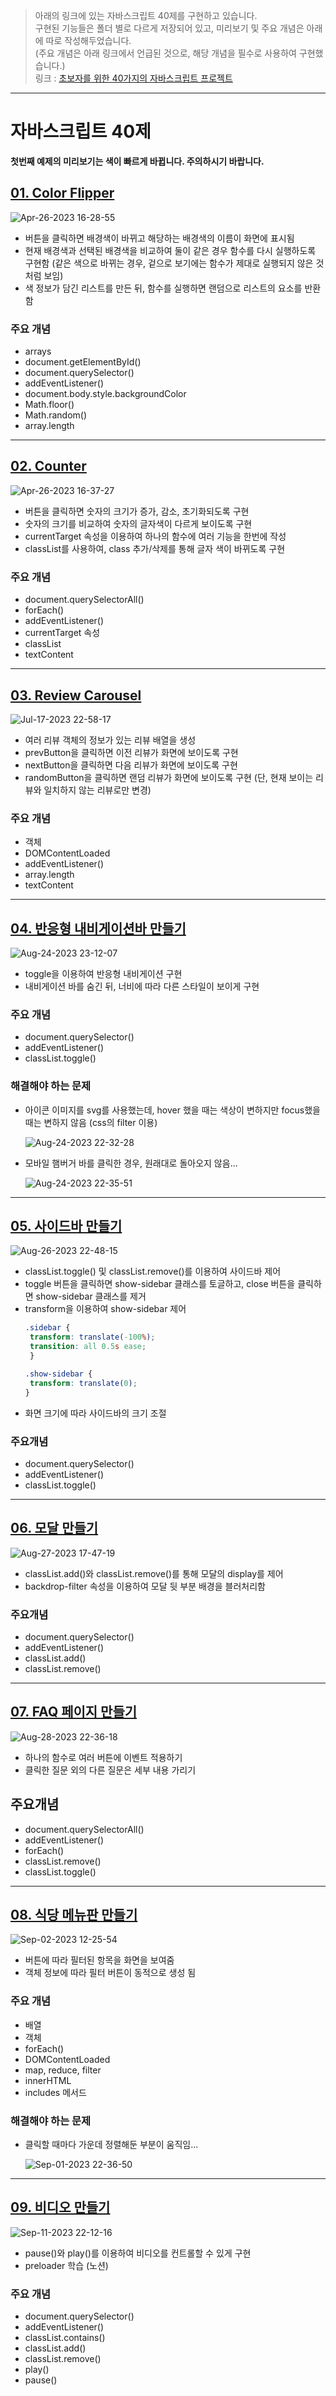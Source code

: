 > 아래의 링크에 있는 자바스크립트 40제를 구현하고 있습니다.   
> 구현된 기능들은 폴더 별로 다르게 저장되어 있고, 미리보기 및 주요 개념은 아래에 따로 작성해두었습니다.   
> (주요 개념은 아래 링크에서 언급된 것으로, 해당 개념을 필수로 사용하여 구현했습니다.)   
> 링크 : [초보자를 위한 40가지의 자바스크립트 프로젝트](https://www.freecodecamp.org/korean/news/javascript-projects-for-beginners)   

***   
자바스크립트 40제   
=============   
   
**첫번째 예제의 미리보기는 색이 빠르게 바뀝니다. 주의하시기 바랍니다.**   
   
## [01. Color Flipper](https://github.com/hungerbk/freeCodeCamp-study/tree/main/01.colorFlipper)
![Apr-26-2023 16-28-55](https://user-images.githubusercontent.com/43366461/234501811-5c3f367f-bb00-4cfa-a8c9-8732fc17e908.gif)
   
- 버튼을 클릭하면 배경색이 바뀌고 해당하는 배경색의 이름이 화면에 표시됨
- 현재 배경색과 선택된 배경색을 비교하여 둘이 같은 경우 함수를 다시 실행하도록 구현함 (같은 색으로 바뀌는 경우, 겉으로 보기에는 함수가 제대로 실행되지 않은 것처럼 보임)
- 색 정보가 담긴 리스트를 만든 뒤, 함수를 실행하면 랜덤으로 리스트의 요소를 반환함
    
### 주요 개념
- arrays
- document.getElementById()
- document.querySelector()
- addEventListener()
- document.body.style.backgroundColor
- Math.floor()
- Math.random()
- array.length
***   
## [02. Counter](https://github.com/hungerbk/freeCodeCamp-study/tree/main/02.counter)
![Apr-26-2023 16-37-27](https://user-images.githubusercontent.com/43366461/234503794-e0e49fa1-f79a-401a-a5de-bf3590710452.gif)
   
- 버튼을 클릭하면 숫자의 크기가 증가, 감소, 초기화되도록 구현
- 숫자의 크기를 비교하여 숫자의 글자색이 다르게 보이도록 구현
- currentTarget 속성을 이용하여 하나의 함수에 여러 기능을 한번에 작성
- classList를 사용하여, class 추가/삭제를 통해 글자 색이 바뀌도록 구현

### 주요 개념
- document.querySelectorAll()
- forEach()
- addEventListener()
- currentTarget 속성
- classList
- textContent
***   
## [03. Review Carousel](https://github.com/hungerbk/freeCodeCamp-study/tree/main/03.reviewCarousel)
![Jul-17-2023 22-58-17](https://github.com/hungerbk/freeCodeCamp-study/assets/43366461/915d64ae-9a4b-41d2-86fd-eece4c7908a5)

- 여러 리뷰 객체의 정보가 있는 리뷰 배열을 생성   
- prevButton을 클릭하면 이전 리뷰가 화면에 보이도록 구현
- nextButton을 클릭하면 다음 리뷰가 화면에 보이도록 구현
- randomButton을 클릭하면 랜덤 리뷰가 화면에 보이도록 구현 (단, 현재 보이는 리뷰와 일치하지 않는 리뷰로만 변경)

### 주요 개념
- 객체
- DOMContentLoaded
- addEventListener()
- array.length
- textContent

***   
## [04. 반응형 내비게이션바 만들기](https://github.com/freeCodeCamp-study/bokyeong/tree/main/04.responsiveNavbar)
![Aug-24-2023 23-12-07](https://github.com/hungerbk/freeCodeCamp-study/assets/43366461/3d9b88de-6baa-4814-aba0-7e31259ded94)

- toggle을 이용하여 반응형 내비게이션 구현
- 내비게이션 바를 숨긴 뒤, 너비에 따라 다른 스타일이 보이게 구현

### 주요 개념
- document.querySelector()
- addEventListener()
- classList.toggle()

### 해결해야 하는 문제
- 아이콘 이미지를 svg를 사용했는데, hover 했을 때는 색상이 변하지만 focus했을 때는 변하지 않음 (css의 filter 이용)

  ![Aug-24-2023 22-32-28](https://github.com/hungerbk/freeCodeCamp-study/assets/43366461/9c6a42d2-6880-49a9-a9c3-6bb4819bedbd)

- 모바일 햄버거 바를 클릭한 경우, 원래대로 돌아오지 않음...

  ![Aug-24-2023 22-35-51](https://github.com/hungerbk/freeCodeCamp-study/assets/43366461/8da4fa45-3ac3-4d2d-862c-d900224104be)

***
## [05. 사이드바 만들기](https://github.com/hungerbk/freeCodeCamp-study/tree/main/05.sidebar)
![Aug-26-2023 22-48-15](https://github.com/hungerbk/freeCodeCamp-study/assets/43366461/1a4a2668-1560-45f9-968f-024deb09f40b)


- classList.toggle() 및 classList.remove()를 이용하여 사이드바 제어
- toggle 버튼을 클릭하면 show-sidebar 클래스를 토글하고, close 버튼을 클릭하면 show-sidebar 클래스를 제거
- transform을 이용하여 show-sidebar 제어
  ```css
  .sidebar {
   transform: translate(-100%);
   transition: all 0.5s ease;
   }

  .show-sidebar {
   transform: translate(0);
  }
  ```
- 화면 크기에 따라 사이드바의 크기 조절

### 주요개념
- document.querySelector()
- addEventListener()
- classList.toggle()

***
## [06. 모달 만들기](https://github.com/hungerbk/freeCodeCamp-study/tree/main/06.modal)
![Aug-27-2023 17-47-19](https://github.com/hungerbk/freeCodeCamp-study/assets/43366461/012cf19f-1470-42bc-88c3-272dcb9821fa)

- classList.add()와 classList.remove()를 통해 모달의 display를 제어
- backdrop-filter 속성을 이용하여 모달 뒷 부분 배경을 블러처리함

### 주요개념
- document.querySelector()
- addEventListener()
- classList.add()
- classList.remove()


***
## [07. FAQ 페이지 만들기](https://github.com/hungerbk/freeCodeCamp-study/tree/main/07.faqPage)
![Aug-28-2023 22-36-18](https://github.com/hungerbk/freeCodeCamp-study/assets/43366461/4d4433c8-5c86-4205-a469-303acb3b9e89)

- 하나의 함수로 여러 버튼에 이벤트 적용하기
- 클릭한 질문 외의 다른 질문은 세부 내용 가리기

## 주요개념
- document.querySelectorAll()
- addEventListener()
- forEach()
- classList.remove()
- classList.toggle()

***
## [08. 식당 메뉴판 만들기](https://github.com/hungerbk/freeCodeCamp-study/tree/main/08.menu)
![Sep-02-2023 12-25-54](https://github.com/hungerbk/freeCodeCamp-study/assets/43366461/f45c8052-45e2-4040-b28d-bb92cf5ee7db)

- 버튼에 따라 필터된 항목을 화면을 보여줌
- 객체 정보에 따라 필터 버튼이 동적으로 생성 됨

### 주요 개념
- 배열
- 객체
- forEach()
- DOMContentLoaded
- map, reduce, filter
- innerHTML
- includes 메서드

### 해결해야 하는 문제
- 클릭할 때마다 가운데 정렬해둔 부분이 움직임...

  ![Sep-01-2023 22-36-50](https://github.com/hungerbk/freeCodeCamp-study/assets/43366461/3ab6e059-adb9-4f56-bb4d-d5993993da9c)

***
## [09. 비디오 만들기](https://github.com/hungerbk/freeCodeCamp-study/tree/main/09.video)
![Sep-11-2023 22-12-16](https://github.com/hungerbk/freeCodeCamp-study/assets/43366461/0e17aa53-756a-443f-b5a1-49d4f2a3f781)


- pause()와 play()를 이용하여 비디오를 컨트롤할 수 있게 구현
- preloader 학습 (노션)

### 주요 개념
- document.querySelector()
- addEventListener()
- classList.contains()
- classList.add()
- classList.remove()
- play()
- pause()
